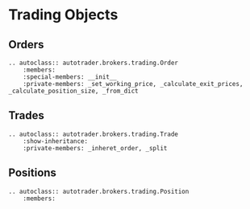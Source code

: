# Trading Objects

## Orders

```{eval-rst}
.. autoclass:: autotrader.brokers.trading.Order
    :members:
    :special-members: __init__
    :private-members: _set_working_price, _calculate_exit_prices, _calculate_position_size, _from_dict
```



## Trades
```{eval-rst}
.. autoclass:: autotrader.brokers.trading.Trade
    :show-inheritance:
    :private-members: _inheret_order, _split
```


## Positions
```{eval-rst}
.. autoclass:: autotrader.brokers.trading.Position
    :members:
```